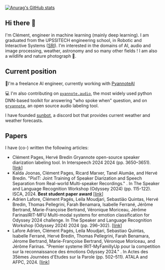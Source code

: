 [![Anurag's GitHub stats](https://github-readme-stats.vercel.app/api?username=clement-pages)](https://github.com/anuraghazra/github-readme-stats)

## Hi there 👋

I'm Clément, engineer in machine learning (mainly deep learning). I am graduated from the UPSSITECH engineering school, in Robotic and Interactive Systems ([SRI](https://www.upssitech.eu/en/eng_training/department-sri/)). I'm interested in the domains of AI, audio and image processing, weather, astronomy and so many other fields ! I am also a wildlife and nature photograph 📸.

## Current position

🧑I'm a freelance AI engineer, currently working with [PyannoteAI](https://www.pyannote.ai/)

💻 I'm also contributing on [`pyannote.audio`](https://github.com/pyannote/pyannote-audio), the most widely used python DNN-based toolkit for answering "who spoke when" question, and on [`gryannote`](https://github.com/clement-pages/gryannote), an open source audio labeling tool.

I have founded [sunbot](https://github.com/skyeye-weather/sunbot), a discord bot that provides current weather and weather forecasts.

## Papers

I have (co-) written the following articles:
- Clément Pages, Hervé Bredin Gryannote open-source speaker diarization labeling tool. In Interspeech 2024 2024 (pp. 3650–3651). [[link](https://www.isca-archive.org/interspeech_2024/pages24_interspeech.pdf)]
- Kalda Joonas, Clément Pages, Ricard Marxer, Tanel Alumäe, and Hervé Bredin. "PixIT: Joint Training of Speaker Diarization and Speech Separation from Real-world Multi-speaker Recordings." . In The Speaker and Language Recognition Workshop (Odyssey 2024) (pp. 115-122). ISCA, 2024. **Best student paper award** [[link](https://www.isca-archive.org/odyssey_2024/kalda24_odyssey.pdf)]
- Adrien Lafore, Clément Pagés, Leila Moudjari, Sebastião Quintas, Hervé Bredin, Thomas Pellegrini, Farah Benamara, Isabelle Ferrané, Jérôme Bertrand, Marie-Françoise Bertrand, Véronique Moriceau, Jérôme FarinasIRIT-MFU Multi-modal systems for emotion classification for Odyssey 2024 challenge. In The Speaker and Language Recognition Workshop (Odyssey 2024) 2024 (pp. 296–302). [[link](https://www.isca-archive.org/odyssey_2024/lafore24_odyssey.pdf)]
- Lafore Adrien, Clément Pagés, Leila Moudjari, Sebastiao Quintas, Isabelle Ferrané, Hervé Bredin, Thomas Pellegrini, Farah Benamara, Jérome Bertrand, Marie-Françoise Bertrand, Véronique Moriceau, and Jérôme Farinas. "Premier systeme IRIT-MyFamillyUp pour la competition sur la reconnaissance des émotions Odyssey 2024." . In Actes des 35èmes Journées d'Etudes sur la Parole (pp. 502–511). ATALA and AFPC, 2024. [[link](https://aclanthology.org/2024.jeptalnrecital-jep.51.pdf)]


<!---
clement-pages/clement-pages is a ✨ special ✨ repository because its `README.md` (this file) appears on your GitHub profile.
You can click the Preview link to take a look at your changes.
--->
